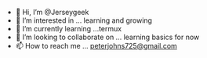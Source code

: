 - 👋 Hi, I’m @Jerseygeek
- 👀 I’m interested in ... learning and growing
- 🌱 I’m currently learning ...termux
- 💞️ I’m looking to collaborate on ... learning basics for now
- 📫 How to reach me ... peterjohns725@gmail.com

<!---
Jerseygeek/Jerseygeek is a ✨ special ✨ repository because its `README.md` (this file) appears on your GitHub profile.
You can click the Preview link to take a look at your changes.
--->
